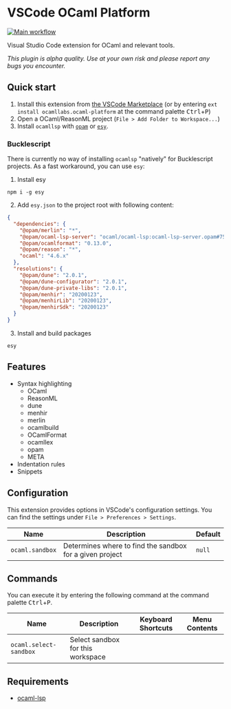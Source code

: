 # VSCode OCaml Platform

[![Main workflow](https://img.shields.io/github/workflow/status/ocamllabs/vscode-ocaml-platform/Main%20workflow?branch=master)](https://github.com/ocamllabs/vscode-ocaml-platform/actions?query=workflow%3A%22Main+workflow%22+branch%3Amaster)

Visual Studio Code extension for OCaml and relevant tools.

_This plugin is alpha quality. Use at your own risk and please report any bugs
you encounter._

## Quick start

1. Install this extension from
   [the VSCode Marketplace](https://marketplace.visualstudio.com/items?itemName=ocamllabs.ocaml-platform)
   (or by entering `ext install ocamllabs.ocaml-platform` at the command palette
   <kbd>Ctrl</kbd>+<kbd>P</kbd>)
2. Open a OCaml/ReasonML project (`File > Add Folder to Workspace...`)
3. Install `ocamllsp` with [`opam`](https://github.com/ocaml/ocaml-lsp#opam) or
   [`esy`](https://github.com/ocaml/ocaml-lsp#esy).

### Bucklescript

There is currently no way of installing `ocamlsp` "natively" for Bucklescript
projects. As a fast workaround, you can use `esy`:

1. Install esy

```
npm i -g esy
```

2. Add `esy.json` to the project root with following content:

```json
{
  "dependencies": {
    "@opam/merlin": "*",
    "@opam/ocaml-lsp-server": "ocaml/ocaml-lsp:ocaml-lsp-server.opam#7592d32",
    "@opam/ocamlformat": "0.13.0",
    "@opam/reason": "*",
    "ocaml": "4.6.x"
  },
  "resolutions": {
    "@opam/dune": "2.0.1",
    "@opam/dune-configurator": "2.0.1",
    "@opam/dune-private-libs": "2.0.1",
    "@opam/menhir": "20200123",
    "@opam/menhirLib": "20200123",
    "@opam/menhirSdk": "20200123"
  }
}
```

3. Install and build packages

```
esy
```

## Features

- Syntax highlighting
  - OCaml
  - ReasonML
  - dune
  - menhir
  - merlin
  - ocamlbuild
  - OCamlFormat
  - ocamllex
  - opam
  - META
- Indentation rules
- Snippets

## Configuration

This extension provides options in VSCode's configuration settings. You can find
the settings under `File > Preferences > Settings`.

| Name            | Description                                              | Default |
| --------------- | -------------------------------------------------------- | ------- |
| `ocaml.sandbox` | Determines where to find the sandbox for a given project | `null`  |

## Commands

You can execute it by entering the following command at the command palette
<kbd>Ctrl</kbd>+<kbd>P</kbd>.

| Name                   | Description                       | Keyboard Shortcuts | Menu Contents |
| ---------------------- | --------------------------------- | ------------------ | ------------- |
| `ocaml.select-sandbox` | Select sandbox for this workspace |                    |               |

## Requirements

- [ocaml-lsp](https://github.com/ocaml/ocaml-lsp)
